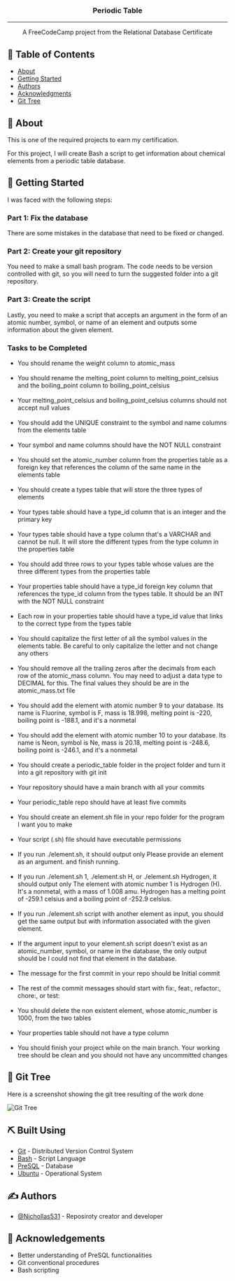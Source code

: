 <p align="center">
</p>

<h3 align="center">Periodic Table</h3>

<div align="center">

</div>

---

<p align="center"> A FreeCodeCamp project from the Relational Database Certificate
    <br> 
</p>

## 📝 Table of Contents

- [About](#about)
- [Getting Started](#getting_started)
- [Authors](#authors)
- [Acknowledgments](#acknowledgement)
- [Git Tree](#git_tree)

## 🧐 About <a name = "about"></a>

This is one of the required projects to earn my certification.

For this project, I will create Bash a script to get information about chemical elements from a periodic table database.

## 🏁 Getting Started <a name = "getting_started"></a>

I was faced with the following steps:

### Part 1: Fix the database

There are some mistakes in the database that need to be fixed or changed.

### Part 2: Create your git repository

You need to make a small bash program. The code needs to be version controlled with git, so you will need to turn the suggested folder into a git repository.

### Part 3: Create the script

Lastly, you need to make a script that accepts an argument in the form of an atomic number, symbol, or name of an element and outputs some information about the given element.

### Tasks to be Completed

<ul>
<li>You should rename the weight column to atomic_mass</li>
<br>
<li>You should rename the melting_point column to melting_point_celsius and the boiling_point column to boiling_point_celsius</li>
<br>

<li>Your melting_point_celsius and boiling_point_celsius columns should not accept null values</li>
<br>

<li>You should add the UNIQUE constraint to the symbol and name columns from the elements table</li>
<br>

<li>Your symbol and name columns should have the NOT NULL constraint</li>
<br>

<li>You should set the atomic_number column from the properties table as a foreign key that references the column of the same name in the elements table</li>
<br>

<li>You should create a types table that will store the three types of elements</li>
<br>

<li>Your types table should have a type_id column that is an integer and the primary key</li>
<br>

<li>Your types table should have a type column that's a VARCHAR and cannot be null. It will store the different types from the type column in the properties table</li>
<br>

<li>You should add three rows to your types table whose values are the three different types from the properties table</li>
<br>

<li>Your properties table should have a type_id foreign key column that references the type_id column from the types table. It should be an INT with the NOT NULL constraint</li>
<br>

<li>Each row in your properties table should have a type_id value that links to the correct type from the types table</li>
<br>

<li>You should capitalize the first letter of all the symbol values in the elements table. Be careful to only capitalize the letter and not change any others</li>
<br>

<li>You should remove all the trailing zeros after the decimals from each row of the atomic_mass column. You may need to adjust a data type to DECIMAL for this. The final values they should be are in the atomic_mass.txt file</li>
<br>

<li>You should add the element with atomic number 9 to your database. Its name is Fluorine, symbol is F, mass is 18.998, melting point is -220, boiling point is -188.1, and it's a nonmetal</li>
<br>

<li>You should add the element with atomic number 10 to your database. Its name is Neon, symbol is Ne, mass is 20.18, melting point is -248.6, boiling point is -246.1, and it's a nonmetal</li>
<br>

<li>You should create a periodic_table folder in the project folder and turn it into a git repository with git init</li>
<br>

<li>Your repository should have a main branch with all your commits</li>
<br>

<li>Your periodic_table repo should have at least five commits</li>
<br>

<li>You should create an element.sh file in your repo folder for the program I want you to make</li>
<br>

<li>Your script (.sh) file should have executable permissions</li>
<br>

<li>If you run ./element.sh, it should output only Please provide an element as an argument. and finish running.</li>
<br>

<li>If you run ./element.sh 1, ./element.sh H, or ./element.sh Hydrogen, it should output only The element with atomic number 1 is Hydrogen (H). It's a nonmetal, with a mass of 1.008 amu. Hydrogen has a melting point of -259.1 celsius and a boiling point of -252.9 celsius.</li>
<br>

<li>If you run ./element.sh script with another element as input, you should get the same output but with information associated with the given element.</li>
<br>

<li>If the argument input to your element.sh script doesn't exist as an atomic_number, symbol, or name in the database, the only output should be I could not find that element in the database.</li>
<br>

<li>The message for the first commit in your repo should be Initial commit</li>
<br>

<li>The rest of the commit messages should start with fix:, feat:, refactor:, chore:, or test:</li>
<br>

<li>You should delete the non existent element, whose atomic_number is 1000, from the two tables</li>
<br>

<li>Your properties table should not have a type column</li>
<br>

<li>You should finish your project while on the main branch. Your working tree should be clean and you should not have any uncommitted changes</li>
</ul>

## 🌲 Git Tree <a name = "git_tree"></a>

Here is a screenshot showing the git tree resulting of the work done

<img source="git-tree.png" alt="Git Tree">

## ⛏️ Built Using <a name = "built_using"></a>

- [Git](https://www.mongodb.com/) - Distributed Version Control System
- [Bash](https://expressjs.com/) - Script Language
- [PreSQL](https://vuejs.org/) - Database
- [Ubuntu](https://nodejs.org/en/) - Operational System

## ✍️ Authors <a name = "authors"></a>

- [@Nichollas531](https://www.linkedin.com/in/nichollas-garcia-7ba8601b5/) - Reposiroty creator and developer


## 🎉 Acknowledgements <a name = "acknowledgement"></a>

- Better understanding of PreSQL functionalities
- Git conventional procedures
- Bash scripting 
